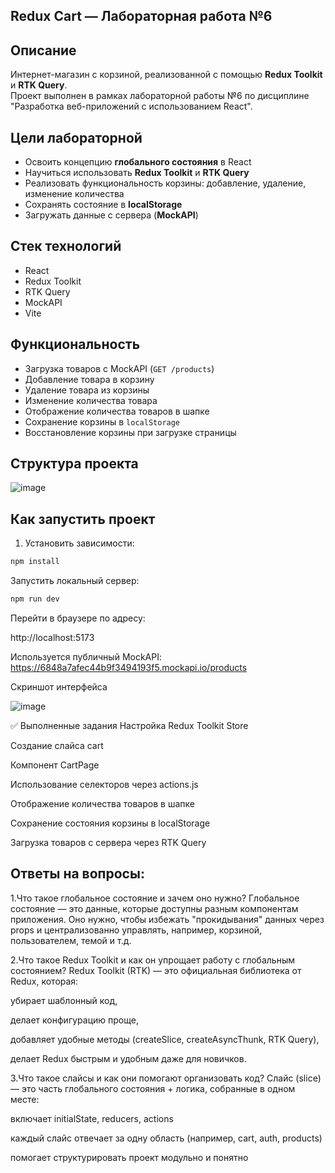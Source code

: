## Redux Cart — Лабораторная работа №6

## Описание
Интернет-магазин с корзиной, реализованной с помощью **Redux Toolkit** и **RTK Query**.  
Проект выполнен в рамках лабораторной работы №6 по дисциплине "Разработка веб-приложений с использованием React".

##  Цели лабораторной
- Освоить концепцию **глобального состояния** в React
- Научиться использовать **Redux Toolkit** и **RTK Query**
- Реализовать функциональность корзины: добавление, удаление, изменение количества
- Сохранять состояние в **localStorage**
- Загружать данные с сервера (**MockAPI**)

##  Стек технологий
- React
- Redux Toolkit
- RTK Query
- MockAPI
- Vite

##  Функциональность
- Загрузка товаров с MockAPI (`GET /products`)
- Добавление товара в корзину
- Удаление товара из корзины
- Изменение количества товара
- Отображение количества товаров в шапке
- Сохранение корзины в `localStorage`
- Восстановление корзины при загрузке страницы

## Структура проекта
![image](https://github.com/user-attachments/assets/8c1bc710-b86e-4bad-b840-7fe7a99d9d2a)





##  Как запустить проект

1. Установить зависимости:
```bash
npm install
```
Запустить локальный сервер:

```bash
npm run dev
```
Перейти в браузере по адресу:

http://localhost:5173

Используется публичный MockAPI:
https://6848a7afec44b9f3494193f5.mockapi.io/products

 Скриншот интерфейса

![image](https://github.com/user-attachments/assets/41e679ff-fb5c-49a2-be8b-213bfc014b69)


✅ Выполненные задания
 Настройка Redux Toolkit Store

 Создание слайса cart

 Компонент CartPage

 Использование селекторов через actions.js

 Отображение количества товаров в шапке

 Сохранение состояния корзины в localStorage

 Загрузка товаров с сервера через RTK Query

 
## Ответы на вопросы:

1.Что такое глобальное состояние и зачем оно нужно?
Глобальное состояние — это данные, которые доступны разным компонентам приложения.
Оно нужно, чтобы избежать "прокидывания" данных через props и централизованно управлять, например, корзиной, пользователем, темой и т.д.

2.Что такое Redux Toolkit и как он упрощает работу с глобальным состоянием?
Redux Toolkit (RTK) — это официальная библиотека от Redux, которая:

убирает шаблонный код,

делает конфигурацию проще,

добавляет удобные методы (createSlice, createAsyncThunk, RTK Query),

делает Redux быстрым и удобным даже для новичков.

3.Что такое слайсы и как они помогают организовать код?
Слайс (slice) — это часть глобального состояния + логика, собранные в одном месте:

включает initialState, reducers, actions

каждый слайс отвечает за одну область (например, cart, auth, products)

помогает структурировать проект модульно и понятно


